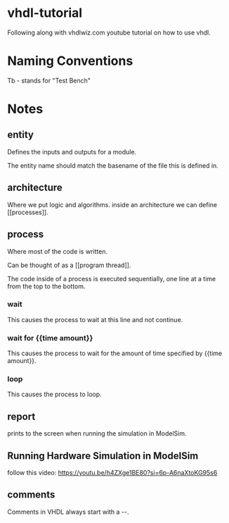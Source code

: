 # vhdl-tutorial
 Following along with vhdlwiz.com youtube tutorial on how to use vhdl.
# Naming Conventions
Tb - stands for "Test Bench"
# Notes
## entity
Defines the inputs and outputs for a module.

The entity name should match the basename of the file this is defined in.
## architecture
Where we put logic and algorithms.
inside an architecture we can define [[processes]].
## process
Where most of the code is written.

Can be thought of as a [[program thread]]. 

The code inside of a process is executed sequentially, one line at a time from the top to the bottom.
### wait
This causes the process to wait at this line and not continue.
### wait for {{time amount}}
This causes the process to wait for the amount of time specified by {{time amount}}.
### loop
This causes the process to loop.
## report
prints to the screen when running the simulation in ModelSim.
## Running Hardware Simulation in ModelSim
follow this video: https://youtu.be/h4ZXge1BE80?si=6p-A6naXtoKG95s6
## comments
Comments in VHDL always start with a --.